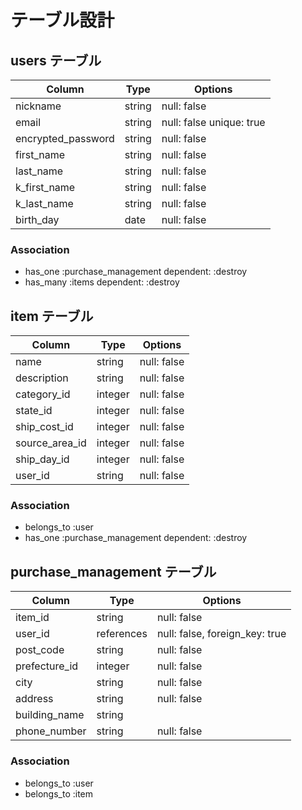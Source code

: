 # テーブル設計

## users テーブル

| Column                | Type   | Options                  |
| --------------------  | ------ | -----------              |
| nickname              | string | null: false              |      
| email                 | string | null: false unique: true |
| encrypted_password    | string | null: false              |
| first_name            | string | null: false              |
| last_name             | string | null: false              |
| k_first_name          | string | null: false              |
| k_last_name           | string | null: false              |
| birth_day             | date   | null: false              |

### Association

- has_one :purchase_management dependent: :destroy
- has_many :items dependent: :destroy




## item テーブル

| Column        | Type       | Options                        |
| ------------- | ---------- | ------------------------------ |
| name          | string     | null: false                    |
| description   | string     | null: false                    |
| category_id   | integer    | null: false                    |
| state_id      | integer    | null: false                    |
| ship_cost_id  | integer    | null: false                    |
| source_area_id| integer    | null: false                    |
| ship_day_id   | integer    | null: false                    |
| user_id       | string     | null: false                    |


### Association
- belongs_to :user
- has_one :purchase_management dependent: :destroy








## purchase_management テーブル

| Column        | Type       | Options                        |
| -----------   | ---------- | ------------------------------ |
| item_id       | string     | null: false                    |
| user_id       | references | null: false, foreign_key: true |
| post_code     | string     | null: false                    |
| prefecture_id | integer    | null: false                    |
| city          | string     | null: false                    |
| address       | string     | null: false                    |
| building_name | string     |                                |
| phone_number  | string     | null: false                    |




### Association

- belongs_to :user
- belongs_to :item

